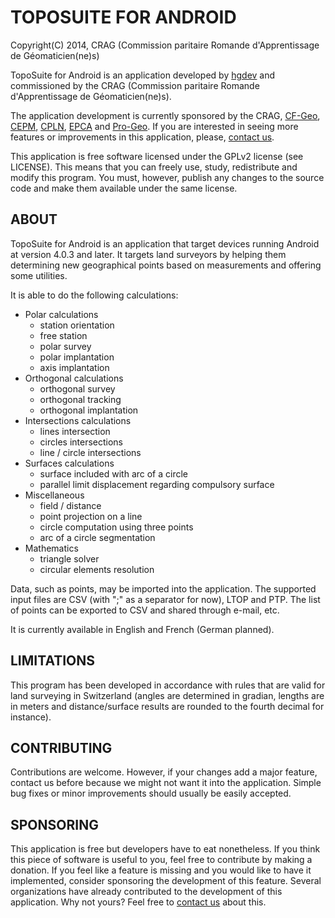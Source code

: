 # TOPOSUITE FOR ANDROID

Copyright(C) 2014, CRAG (Commission paritaire  Romande d'Apprentissage de
Géomaticien(ne)s)

TopoSuite for Android is an application developed by
[hgdev](http://www.hgdev.ch/) and commissioned by the CRAG (Commission paritaire
Romande d'Apprentissage de  Géomaticien(ne)s).

The application development is currently sponsored by the CRAG,
[CF-Geo](http://www.cf-geo.ch/), [CEPM](http://www.cepm.ch/),
[CPLN](http://www.cpln.ch/), [EPCA](http://www.epcasion.ch/) and
[Pro-Geo](http://www.pro-geo.ch/). If you are interested in seeing more features
or improvements in this application, please,
[contact us](http://www.hgdev.ch/contact.html).

This application is free software licensed under the GPLv2 license (see
LICENSE).  This means that you can freely use, study, redistribute and modify
this program.  You must, however, publish any changes to the source code and
make them available under the same license.

## ABOUT

TopoSuite for Android is an application that target devices running Android at
version 4.0.3 and later. It targets land surveyors by helping them determining
new geographical points based on measurements and offering some utilities.

It is able to do the following calculations:

* Polar calculations
    * station orientation
    * free station
    * polar survey
    * polar implantation
    * axis implantation
* Orthogonal calculations
    * orthogonal survey
    * orthogonal tracking
    * orthogonal implantation
* Intersections calculations
    * lines intersection
    * circles intersections
    * line / circle intersections
* Surfaces calculations
    * surface included with arc of a circle
    * parallel limit displacement regarding compulsory surface
* Miscellaneous
    * field / distance
    * point projection on a line
    * circle computation using three points
    * arc of a circle segmentation
* Mathematics
    * triangle solver
    * circular elements resolution

Data, such as points, may be imported into the application. The supported input
files are CSV (with ";" as a separator for now), LTOP and PTP. The list of
points can be exported to CSV and shared through e-mail, etc.

It is currently available in English and French (German planned).

## LIMITATIONS

This program has been developed in accordance with rules that are valid for land
surveying in Switzerland (angles are determined in gradian, lengths are in
meters and distance/surface results are rounded to the fourth decimal for
instance).

## CONTRIBUTING

Contributions are welcome. However, if your changes add a major feature, contact
us before because we might not want it into the application. Simple bug fixes or
minor improvements should usually be easily accepted.

## SPONSORING

This application is free but developers have to eat nonetheless. If you think
this piece of software is useful to you, feel free to contribute by making a
donation. If you feel like a feature is missing and you would like to have it
implemented, consider sponsoring the development of this feature. Several
organizations have already contributed to the development of this application.
Why not yours? Feel free to [contact us](http://www.hgdev.ch/contact.html)
about this.
